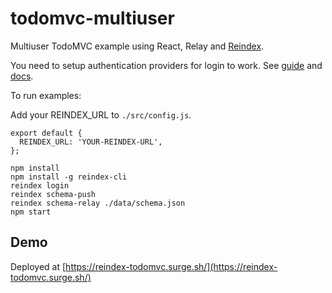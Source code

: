 # todomvc-multiuser

Multiuser TodoMVC example using React, Relay and [Reindex](https://www.reindex.io).

You need to setup authentication providers for login to work. See
[guide](https://www.reindex.io/docs/tutorial/authenticating-users/) and
[docs](https://www.reindex.io/docs/security/authentication/).

To run examples:

Add your REINDEX_URL to `./src/config.js`.

```
export default {
  REINDEX_URL: 'YOUR-REINDEX-URL',
};
```

```
npm install
npm install -g reindex-cli
reindex login
reindex schema-push
reindex schema-relay ./data/schema.json
npm start
```

## Demo

Deployed at [https://reindex-todomvc.surge.sh/](https://reindex-todomvc.surge.sh/)
